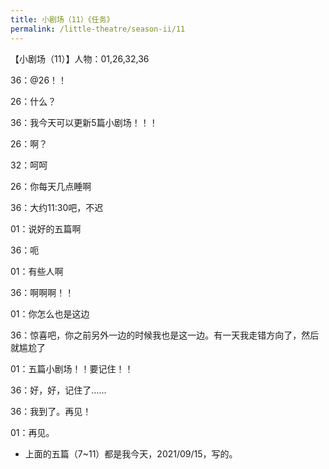 ```yaml
---
title: 小剧场（11）《任务》
permalink: /little-theatre/season-ii/11
---
```

【小剧场（11）】人物：01,26,32,36

36：@26！！

26：什么？

36：我今天可以更新5篇小剧场！！！

26：啊？

32：呵呵

26：你每天几点睡啊

36：大约11:30吧，不迟

01：说好的五篇啊

36：呃

01：有些人啊

36：啊啊啊！！

01：你怎么也是这边

36：惊喜吧，你之前另外一边的时候我也是这一边。有一天我走错方向了，然后就尴尬了

01：五篇小剧场！！要记住！！

36：好，好，记住了……

36：我到了。再见！

01：再见。

- 上面的五篇（7~11）都是我今天，2021/09/15，写的。 
